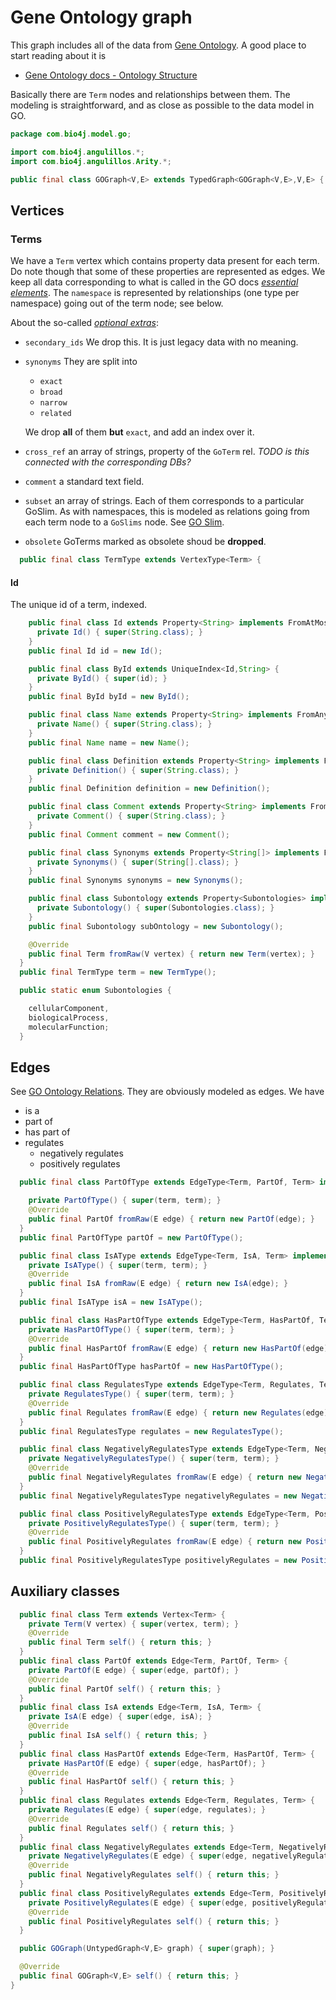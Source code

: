 
# Gene Ontology graph

This graph includes all of the data from [Gene Ontology](http://www.geneontology.org). A good place to start reading about it is

- [Gene Ontology docs - Ontology Structure](http://www.geneontology.org/GO.ontology.structure.shtml)

Basically there are `Term` nodes and relationships between them. The modeling is straightforward, and as close as possible to the data model in GO.


```java
package com.bio4j.model.go;

import com.bio4j.angulillos.*;
import com.bio4j.angulillos.Arity.*;

public final class GOGraph<V,E> extends TypedGraph<GOGraph<V,E>,V,E> {
```


## Vertices



### Terms

We have a `Term` vertex which contains property data present for each term. Do note though that some of these properties are represented as edges. We keep all data corresponding to what is called in the GO docs [*essential elements*](http://www.geneontology.org/GO.ontology.structure.shtml#essential). The `namespace` is represented by relationships (one type per namespace) going out of the term node; see below.

About the so-called [*optional extras*](http://www.geneontology.org/GO.ontology.structure.shtml#opt):

- `secondary_ids` We drop this. It is just legacy data with no meaning.
- `synonyms` They are split into
  + `exact`
  + `broad`
  + `narrow`
  + `related`

  We drop **all** of them **but** `exact`, and add an index over it.
- `cross_ref` an array of strings, property of the `GoTerm` rel. _TODO is this connected with the corresponding DBs?_
- `comment` a standard text field.
- `subset` an array of strings. Each of them corresponds to a particular GoSlim. As with namespaces, this is modeled as relations going from each term node to a `GoSlims` node. See [GO Slim](http://www.geneontology.org/GO.slims.shtml).
- `obsolete` GoTerms marked as obsolete shoud be **dropped**.


```java
  public final class TermType extends VertexType<Term> {
```


#### Id

The unique id of a term, indexed.


```java
    public final class Id extends Property<String> implements FromAtMostOne, ToOne {
      private Id() { super(String.class); }
    }
    public final Id id = new Id();

    public final class ById extends UniqueIndex<Id,String> {
      private ById() { super(id); }
    }
    public final ById byId = new ById();

    public final class Name extends Property<String> implements FromAny, ToOne {
      private Name() { super(String.class); }
    }
    public final Name name = new Name();

    public final class Definition extends Property<String> implements FromAny, ToOne {
      private Definition() { super(String.class); }
    }
    public final Definition definition = new Definition();

    public final class Comment extends Property<String> implements FromAny {
      private Comment() { super(String.class); }
    }
    public final Comment comment = new Comment();

    public final class Synonyms extends Property<String[]> implements FromAny {
      private Synonyms() { super(String[].class); }
    }
    public final Synonyms synonyms = new Synonyms();

    public final class Subontology extends Property<Subontologies> implements FromAny, ToOne {
      private Subontology() { super(Subontologies.class); }
    }
    public final Subontology subOntology = new Subontology();

    @Override
    public final Term fromRaw(V vertex) { return new Term(vertex); }
  }
  public final TermType term = new TermType();

  public static enum Subontologies {

    cellularComponent,
    biologicalProcess,
    molecularFunction;
  }
```


## Edges

See [GO Ontology Relations](http://www.geneontology.org/GO.ontology.relations.shtml). They are obviously modeled as edges. We have

- is a
- part of
- has part of
- regulates
  - negatively regulates
  - positively regulates


```java
  public final class PartOfType extends EdgeType<Term, PartOf, Term> implements FromAny, ToAny {

    private PartOfType() { super(term, term); }
    @Override
    public final PartOf fromRaw(E edge) { return new PartOf(edge); }
  }
  public final PartOfType partOf = new PartOfType();

  public final class IsAType extends EdgeType<Term, IsA, Term> implements FromAny, ToAny {
    private IsAType() { super(term, term); }
    @Override
    public final IsA fromRaw(E edge) { return new IsA(edge); }
  }
  public final IsAType isA = new IsAType();

  public final class HasPartOfType extends EdgeType<Term, HasPartOf, Term> implements FromAny, ToAny {
    private HasPartOfType() { super(term, term); }
    @Override
    public final HasPartOf fromRaw(E edge) { return new HasPartOf(edge); }
  }
  public final HasPartOfType hasPartOf = new HasPartOfType();

  public final class RegulatesType extends EdgeType<Term, Regulates, Term> implements FromAny, ToAny {
    private RegulatesType() { super(term, term); }
    @Override
    public final Regulates fromRaw(E edge) { return new Regulates(edge); }
  }
  public final RegulatesType regulates = new RegulatesType();

  public final class NegativelyRegulatesType extends EdgeType<Term, NegativelyRegulates, Term> implements FromAny, ToAny {
    private NegativelyRegulatesType() { super(term, term); }
    @Override
    public final NegativelyRegulates fromRaw(E edge) { return new NegativelyRegulates(edge); }
  }
  public final NegativelyRegulatesType negativelyRegulates = new NegativelyRegulatesType();

  public final class PositivelyRegulatesType extends EdgeType<Term, PositivelyRegulates, Term> implements FromAny, ToAny {
    private PositivelyRegulatesType() { super(term, term); }
    @Override
    public final PositivelyRegulates fromRaw(E edge) { return new PositivelyRegulates(edge); }
  }
  public final PositivelyRegulatesType positivelyRegulates = new PositivelyRegulatesType();
```


## Auxiliary classes


```java
  public final class Term extends Vertex<Term> {
    private Term(V vertex) { super(vertex, term); }
    @Override
    public final Term self() { return this; }
  }
  public final class PartOf extends Edge<Term, PartOf, Term> {
    private PartOf(E edge) { super(edge, partOf); }
    @Override
    public final PartOf self() { return this; }
  }
  public final class IsA extends Edge<Term, IsA, Term> {
    private IsA(E edge) { super(edge, isA); }
    @Override
    public final IsA self() { return this; }
  }
  public final class HasPartOf extends Edge<Term, HasPartOf, Term> {
    private HasPartOf(E edge) { super(edge, hasPartOf); }
    @Override
    public final HasPartOf self() { return this; }
  }
  public final class Regulates extends Edge<Term, Regulates, Term> {
    private Regulates(E edge) { super(edge, regulates); }
    @Override
    public final Regulates self() { return this; }
  }
  public final class NegativelyRegulates extends Edge<Term, NegativelyRegulates, Term> {
    private NegativelyRegulates(E edge) { super(edge, negativelyRegulates); }
    @Override
    public final NegativelyRegulates self() { return this; }
  }
  public final class PositivelyRegulates extends Edge<Term, PositivelyRegulates, Term> {
    private PositivelyRegulates(E edge) { super(edge, positivelyRegulates); }
    @Override
    public final PositivelyRegulates self() { return this; }
  }

  public GOGraph(UntypedGraph<V,E> graph) { super(graph); }

  @Override
  public final GOGraph<V,E> self() { return this; }
}

```




[main/java/com/bio4j/model/enzymedb/ENZYMEGraph.java]: ../enzymedb/ENZYMEGraph.java.md
[main/java/com/bio4j/model/uniprot_uniref/UniProtUniRefGraph.java]: ../uniprot_uniref/UniProtUniRefGraph.java.md
[main/java/com/bio4j/model/uniref/UniRefGraph.java]: ../uniref/UniRefGraph.java.md
[main/java/com/bio4j/model/go/GOGraph.java]: GOGraph.java.md
[main/java/com/bio4j/model/uniprot_ncbiTaxonomy/UniProtNCBITaxonomyGraph.java]: ../uniprot_ncbiTaxonomy/UniProtNCBITaxonomyGraph.java.md
[main/java/com/bio4j/model/ncbiTaxonomy/NCBITaxonomyGraph.java]: ../ncbiTaxonomy/NCBITaxonomyGraph.java.md
[main/java/com/bio4j/model/uniprot_go/UniProtGoGraph.java]: ../uniprot_go/UniProtGoGraph.java.md
[main/java/com/bio4j/model/unigene/UniGeneGraph.java]: ../unigene/UniGeneGraph.java.md
[main/java/com/bio4j/model/uniprot_enzymedb/UniProtEnzymeDBGraph.java]: ../uniprot_enzymedb/UniProtEnzymeDBGraph.java.md
[main/java/com/bio4j/model/uniprot/UniProtGraph.java]: ../uniprot/UniProtGraph.java.md
